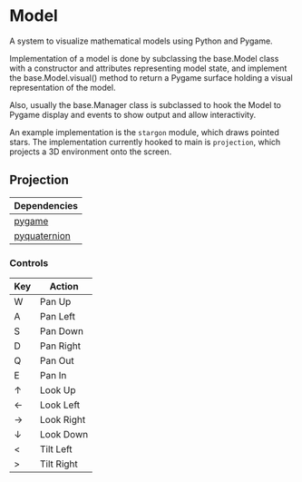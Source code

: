 # Model

A system to visualize mathematical models using Python and Pygame.

Implementation of a model is done by subclassing the base.Model class with a constructor and attributes representing model state, and implement the base.Model.visual() method to return a Pygame surface holding a visual representation of the model.

Also, usually the base.Manager class is subclassed to hook the Model to Pygame display and events to show output and allow interactivity.

An example implementation is the ```stargon``` module, which draws pointed stars. The implementation currently hooked to main is ```projection```, which projects a 3D environment onto the screen.

## Projection

| Dependencies |
|--------------|
| [pygame](https://www.pygame.org/wiki/GettingStarted) |
| [pyquaternion](http://kieranwynn.github.io/pyquaternion/) |

### Controls

Key | Action
-------|----
W | Pan Up
A | Pan Left
S | Pan Down
D | Pan Right
Q | Pan Out
E | Pan In
↑ | Look Up
← | Look Left
→ | Look Right
↓ | Look Down
< | Tilt Left
> | Tilt Right
